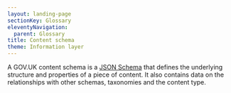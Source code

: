```yaml
---
layout: landing-page
sectionKey: Glossary
eleventyNavigation:
  parent: Glossary
title: Content schema
theme: Information layer
---
```

A GOV.UK content schema is a [JSON Schema](https://json-schema.org/) that defines the underlying structure and properties of a piece of content. It also contains data on the relationships with other schemas, taxonomies and the content type.